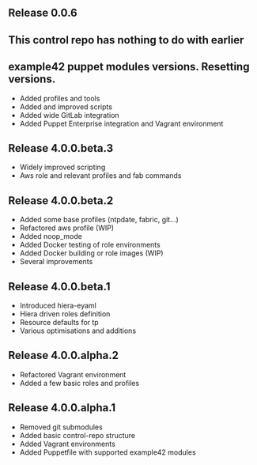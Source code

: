 ## Release 0.0.6
## This control repo has nothing to do with earlier
## example42 puppet modules versions. Resetting versions.
- Added profiles and tools
- Added and improved scripts
- Added wide GitLab integration
- Added Puppet Enterprise integration and Vagrant environment

## Release 4.0.0.beta.3
- Widely improved scripting
- Aws role and relevant profiles and fab commands

## Release 4.0.0.beta.2
- Added some base profiles (ntpdate, fabric, git...)
- Refactored aws profile (WIP)
- Added noop_mode
- Added Docker testing of role environments
- Added Docker building or role images (WIP)
- Several improvements

## Release 4.0.0.beta.1
- Introduced hiera-eyaml
- Hiera driven roles definition
- Resource defaults for tp
- Various optimisations and additions

## Release 4.0.0.alpha.2

- Refactored Vagrant environment
- Added a few basic roles and profiles

## Release 4.0.0.alpha.1

- Removed git submodules
- Added basic control-repo structure
- Added Vagrant environments
- Added Puppetfile with supported example42 modules

